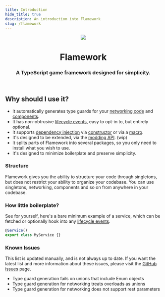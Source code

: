 ```yaml
---
title: Introduction
hide_title: true
description: An introduction into Flamework
slug: /flamework
---
```

<center>
<img src="/img/flamework.png" style={{ "max-height": 180 }} />
<h1>Flamework</h1>
<h3>A TypeScript game framework designed for simplicity.</h3>
</center>

<br/>

## Why should I use it?

- It automatically generates type guards for your [networking code](/docs/flamework/additional-modules/networking/creating-events) and [components](/docs/flamework/additional-modules/components/creating-a-component).
- It has non-obtrusive [lifecycle events](/docs/flamework/guides/lifecycle-events), easy to opt-in to, but entirely optional.
- It supports [dependency injection](/docs/flamework/guides/dependencies) via [constructor](/docs/flamework/guides/dependencies#dependency-injection) or via a [macro](/docs/flamework/guides/dependencies#dependency-macro).
- It's designed to be extended, via the [modding API](/docs/flamework/modding/). (wip)
- It splits parts of Flamework into several packages, so you only need to install what you wish to use.
- It's designed to minimize boilerplate and preserve simplicity.

### Structure
Flamework gives you the ability to structure your code through singletons, but does not restrict your ability to organize your codebase.
You can use singletons, networking, components and so on from anywhere in your codebase.

### How little boilerplate?
See for yourself, here's a bare minimum example of a service, which can be fetched or optionally hook into any [lifecycle events](/docs/flamework/guides/lifecycle-events).

```ts
@Service()
export class MyService {}
```

### Known Issues
This list is updated manually, and is not always up to date. If you want the latest list and more information about these issues, please visit the [GitHub issues](https://github.com/rbxts-flamework/core/issues?q=is%3Aissue+is%3Aopen+label%3Abug) page.

- Type guard generation fails on unions that include Enum objects
- Type guard generation for networking treats overloads as unions
- Type guard generation for networking does not support rest parameters
